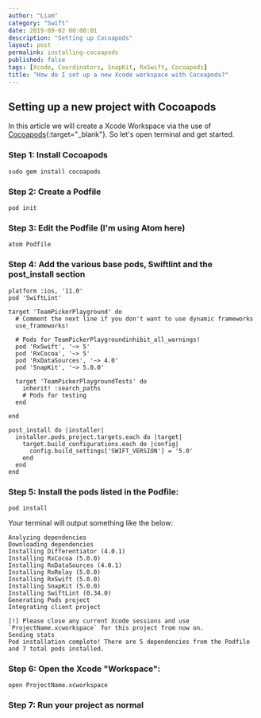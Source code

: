 ```yaml
---
author: "Liam"
category: "Swift"
date: 2019-09-02 00:00:01
description: "Setting up Cocoapods"
layout: post
permalink: installing-cocoapods
published: false
tags: [Xcode, Coordinators, SnapKit, RxSwift, Cocoapods]
title: "How do I set up a new Xcode workspace with Cocoapods?"
---
```


## Setting up a new project with Cocoapods

In this article we will create a Xcode Workspace via the use of [Cocoapods](https://cocoapods.org/){:target="_blank"}. So let's open terminal and get started.

### Step 1: Install Cocoapods

```
sudo gem install cocoapods
```

### Step 2: Create a Podfile

```
pod init
```

### Step 3: Edit the Podfile (I'm using Atom here)

```
atom Podfile
```

### Step 4: Add the various base pods, Swiftlint and the post_install section

```
platform :ios, '11.0'
pod 'SwiftLint'

target 'TeamPickerPlayground' do
  # Comment the next line if you don't want to use dynamic frameworks
  use_frameworks!

  # Pods for TeamPickerPlaygroundinhibit_all_warnings!
  pod 'RxSwift', '~> 5'
  pod 'RxCocoa', '~> 5'
  pod 'RxDataSources', '~> 4.0'
  pod 'SnapKit', '~> 5.0.0'

  target 'TeamPickerPlaygroundTests' do
    inherit! :search_paths
    # Pods for testing
  end

end

post_install do |installer|
  installer.pods_project.targets.each do |target|
    target.build_configurations.each do |config|
      config.build_settings['SWIFT_VERSION'] = '5.0'
    end
  end
end

```

### Step 5: Install the pods listed in the Podfile:

```
pod install
```

Your terminal will output something like the below:

```
Analyzing dependencies
Downloading dependencies
Installing Differentiator (4.0.1)
Installing RxCocoa (5.0.0)
Installing RxDataSources (4.0.1)
Installing RxRelay (5.0.0)
Installing RxSwift (5.0.0)
Installing SnapKit (5.0.0)
Installing SwiftLint (0.34.0)
Generating Pods project
Integrating client project

[!] Please close any current Xcode sessions and use `ProjectName.xcworkspace` for this project from now on.
Sending stats
Pod installation complete! There are 5 dependencies from the Podfile and 7 total pods installed.
```

### Step 6: Open the Xcode "Workspace":

```
open ProjectName.xcworkspace
```

### Step 7: Run your project as normal
